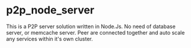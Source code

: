 # p2p_node_server

This is a P2P server solution written in Node.Js. No need of database server, or memcache server. Peer are connected together and auto scale any services within it's own cluster.
